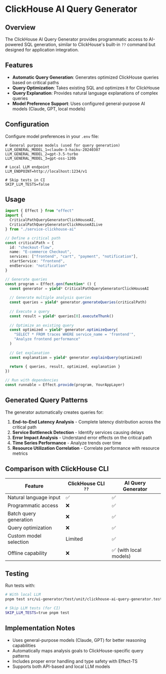 # ClickHouse AI Query Generator

## Overview

The ClickHouse AI Query Generator provides programmatic access to AI-powered SQL generation, similar to ClickHouse's built-in `??` command but designed for application integration.

## Features

- **Automatic Query Generation**: Generates optimized ClickHouse queries based on critical paths
- **Query Optimization**: Takes existing SQL and optimizes it for ClickHouse
- **Query Explanation**: Provides natural language explanations of complex queries
- **Model Preference Support**: Uses configured general-purpose AI models (Claude, GPT, local models)

## Configuration

Configure model preferences in your `.env` file:

```env
# General purpose models (used for query generation)
LLM_GENERAL_MODEL_1=claude-3-haiku-20240307
LLM_GENERAL_MODEL_2=gpt-3.5-turbo
LLM_GENERAL_MODEL_3=gpt-oss-120b

# Local LLM endpoint
LLM_ENDPOINT=http://localhost:1234/v1

# Skip tests in CI
SKIP_LLM_TESTS=false
```

## Usage

```typescript
import { Effect } from "effect"
import { 
  CriticalPathQueryGeneratorClickHouseAI,
  CriticalPathQueryGeneratorClickHouseAILive 
} from "./service-clickhouse-ai"

// Define a critical path
const criticalPath = {
  id: "checkout-flow",
  name: "E-commerce Checkout",
  services: ["frontend", "cart", "payment", "notification"],
  startService: "frontend",
  endService: "notification"
}

// Generate queries
const program = Effect.gen(function* () {
  const generator = yield* CriticalPathQueryGeneratorClickHouseAI
  
  // Generate multiple analysis queries
  const queries = yield* generator.generateQueries(criticalPath)
  
  // Execute a query
  const result = yield* queries[0].executeThunk()
  
  // Optimize an existing query
  const optimized = yield* generator.optimizeQuery(
    "SELECT * FROM traces WHERE service_name = 'frontend'",
    "Analyze frontend performance"
  )
  
  // Get explanation
  const explanation = yield* generator.explainQuery(optimized)
  
  return { queries, result, optimized, explanation }
})

// Run with dependencies
const runnable = Effect.provide(program, YourAppLayer)
```

## Generated Query Patterns

The generator automatically creates queries for:

1. **End-to-End Latency Analysis** - Complete latency distribution across the critical path
2. **Service Bottleneck Detection** - Identify services causing delays
3. **Error Impact Analysis** - Understand error effects on the critical path
4. **Time Series Performance** - Analyze trends over time
5. **Resource Utilization Correlation** - Correlate performance with resource metrics

## Comparison with ClickHouse CLI

| Feature | ClickHouse CLI `??` | AI Query Generator |
|---------|-------------------|-------------------|
| Natural language input | ✅ | ✅ |
| Programmatic access | ❌ | ✅ |
| Batch query generation | ❌ | ✅ |
| Query optimization | ❌ | ✅ |
| Custom model selection | Limited | ✅ |
| Offline capability | ❌ | ✅ (with local models) |

## Testing

Run tests with:

```bash
# With local LLM
pnpm test src/ui-generator/test/unit/clickhouse-ai-query-generator.test.ts

# Skip LLM tests (for CI)
SKIP_LLM_TESTS=true pnpm test
```

## Implementation Notes

- Uses general-purpose models (Claude, GPT) for better reasoning capabilities
- Automatically maps analysis goals to ClickHouse-specific query patterns
- Includes proper error handling and type safety with Effect-TS
- Supports both API-based and local LLM models
